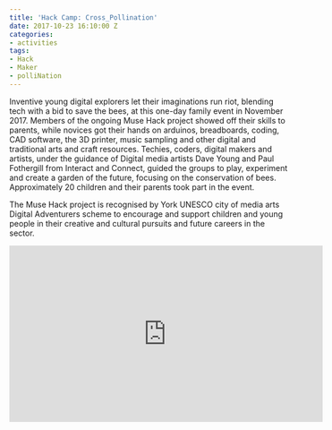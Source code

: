 ```yaml
---
title: 'Hack Camp: Cross_Pollination'
date: 2017-10-23 16:10:00 Z
categories:
- activities
tags:
- Hack
- Maker
- polliNation
---
```


Inventive young digital explorers let their imaginations run riot, blending tech with a bid to save the bees, at this one-day family event in November 2017. Members of the ongoing Muse Hack project showed off their skills to parents, while novices got their hands on arduinos, breadboards, coding, CAD software, the 3D printer, music sampling and other digital and traditional arts and craft resources. Techies, coders, digital makers and artists, under the guidance of Digital media artists Dave Young and Paul Fothergill from Interact and Connect, guided the groups to play, experiment and create a garden of the future, focusing on the conservation of bees. Approximately 20 children and their parents took part in the event. 

The Muse Hack project is recognised by York UNESCO city of media arts Digital Adventurers scheme to encourage and support children and young people in their creative and cultural pursuits and future careers in the sector. 

<iframe width="560" height="315" src="https://www.youtube.com/embed/HLcQZTYUMgk" frameborder="0" allow="accelerometer; autoplay; encrypted-media; gyroscope; picture-in-picture" allowfullscreen></iframe>



